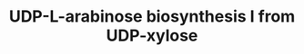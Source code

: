 ---
annotations:
- id: PW:0000147
  parent: classic metabolic pathway
  type: Pathway Ontology
  value: metabolic pathway of secondary metabolites
authors:
- Anwesha
- Eweitz
description: This event has been computationally inferred from an event that has been
  demonstrated in another species.<p>The inference is based on Ensembl Compara orthology
  projection. Briefly, reactions for which all involved PhysicalEntities (in input,
  output and catalyst) have a mapped ortholog or paralog are inferred to the other
  species. High-level events are also inferred for these events to allow for easier
  navigation.<p>Details of projection methods and parameters may be found <a href="/projection.html">here.</a><p>  Source:[http://plantreactome.gramene.org/
  Plant Reactome].
last-edited: 2021-05-28
organisms:
- Arabidopsis thaliana
redirect_from:
- /index.php/Pathway:WP3015
- /instance/WP3015
- /instance/WP3015_r118606
revision: r118606
schema-jsonld:
- '@context': https://schema.org/
  '@id': https://wikipathways.github.io/pathways/WP3015.html
  '@type': Dataset
  creator:
    '@type': Organization
    name: WikiPathways
  description: This event has been computationally inferred from an event that has
    been demonstrated in another species.<p>The inference is based on Ensembl Compara
    orthology projection. Briefly, reactions for which all involved PhysicalEntities
    (in input, output and catalyst) have a mapped ortholog or paralog are inferred
    to the other species. High-level events are also inferred for these events to
    allow for easier navigation.<p>Details of projection methods and parameters may
    be found <a href="/projection.html">here.</a><p>  Source:[http://plantreactome.gramene.org/
    Plant Reactome].
  keywords:
  - Homologues of NADdependentepimerase/dehydratasefamily domaincontaining protein(LOC_OS04G52730.1)
  - UDP-L-arabinose
  - UDP-Xyl
  license: CC0
  name: UDP-L-arabinose biosynthesis I from UDP-xylose
seo: CreativeWork
title: UDP-L-arabinose biosynthesis I from UDP-xylose
wpid: WP3015
---